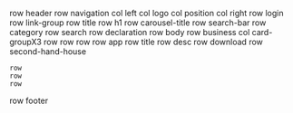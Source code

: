 row header
    row navigation
        col left
            col logo
            col position
        col right
            row login
            row link-group
    row title
        row h1
        row carousel-title
    row search-bar
        row category
        row search
    row declaration
row body
    row business
        col card-groupX3
            row 
            row
            row
    row app
        row title
        row desc
        row download
    row second-hand-house
        
    row
    row
    row
row footer